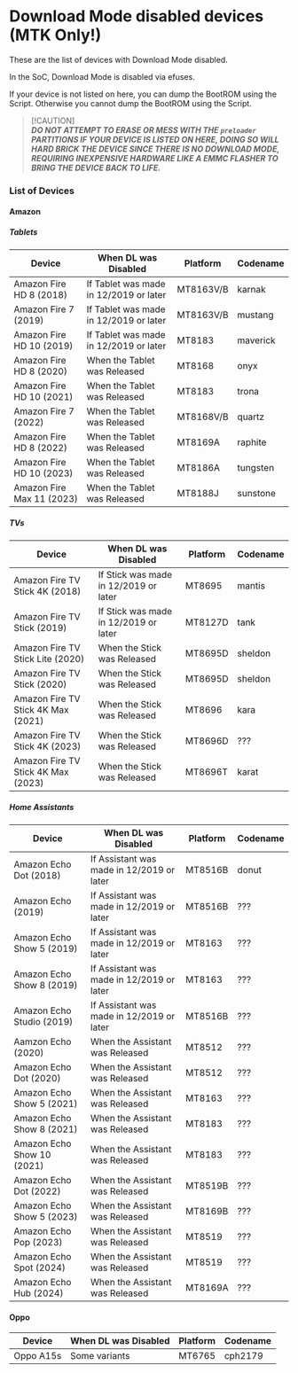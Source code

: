 # Download Mode disabled devices (MTK Only!)
These are the list of devices with Download Mode disabled.

In the SoC, Download Mode is disabled via efuses.

If your device is not listed on here, you can dump the BootROM using the Script. Otherwise you cannot dump the BootROM using the Script.

> [!CAUTION]\
> ***__DO NOT ATTEMPT TO ERASE OR MESS WITH THE `preloader` PARTITIONS IF YOUR DEVICE IS LISTED ON HERE, DOING SO WILL HARD BRICK THE DEVICE SINCE THERE IS NO DOWNLOAD MODE, REQUIRING INEXPENSIVE HARDWARE LIKE A EMMC FLASHER TO BRING THE DEVICE BACK TO LIFE.__***

### List of Devices
#### Amazon
##### Tablets
| Device | When DL was Disabled | Platform | Codename |
| ------------- | ------------- | ------------- | ------------- |
| Amazon Fire HD 8 (2018)  | If Tablet was made in 12/2019 or later | MT8163V/B | karnak |
| Amazon Fire 7 (2019)  | If Tablet was made in 12/2019 or later | MT8163V/B | mustang |
| Amazon Fire HD 10 (2019)  | If Tablet was made in 12/2019 or later | MT8183 | maverick |
| Amazon Fire HD 8 (2020) | When the Tablet was Released | MT8168 | onyx |
| Amazon Fire HD 10 (2021) | When the Tablet was Released | MT8183 | trona |
| Amazon Fire 7 (2022) | When the Tablet was Released | MT8168V/B | quartz |
| Amazon Fire HD 8 (2022) | When the Tablet was Released | MT8169A | raphite |
| Amazon Fire HD 10 (2023) | When the Tablet was Released | MT8186A | tungsten |
| Amazon Fire Max 11 (2023) | When the Tablet was Released | MT8188J | sunstone |
##### TVs
| Device | When DL was Disabled | Platform | Codename |
| ------------- | ------------- | ------------- | ------------- |
| Amazon Fire TV Stick 4K (2018)  | If Stick was made in 12/2019 or later | MT8695 | mantis |
| Amazon Fire TV Stick (2019) | If Stick was made in 12/2019 or later | MT8127D | tank |
| Amazon Fire TV Stick Lite (2020) | When the Stick was Released | MT8695D | sheldon |
| Amazon Fire TV Stick (2020) | When the Stick was Released | MT8695D | sheldon |
| Amazon Fire TV Stick 4K Max (2021) | When the Stick was Released | MT8696 | kara |
| Amazon Fire TV Stick 4K (2023) | When the Stick was Released | MT8696D | ??? |
| Amazon Fire TV Stick 4K Max (2023) | When the Stick was Released | MT8696T | karat |
##### Home Assistants
| Device | When DL was Disabled | Platform | Codename |
| ------------- | ------------- | ------------- | ------------- |
| Amazon Echo Dot (2018)  | If Assistant was made in 12/2019 or later | MT8516B | donut |
| Amazon Echo (2019) | If Assistant was made in 12/2019 or later | MT8516B | ??? |
| Amazon Echo Show 5 (2019) | If Assistant was made in 12/2019 or later | MT8163 | ??? |
| Amazon Echo Show 8 (2019) | If Assistant was made in 12/2019 or later | MT8163 | ??? |
| Amazon Echo Studio (2019) | If Assistant was made in 12/2019 or later | MT8516B | ??? |
| Aamzon Echo (2020) | When the Assistant was Released | MT8512 | ??? |
| Amazon Echo Dot (2020) | When the Assistant was Released | MT8512 | ??? |
| Amazon Echo Show 5 (2021) | When the Assistant was Released | MT8163 | ??? |
| Amazon Echo Show 8 (2021) | When the Assistant was Released | MT8183 | ??? |
| Amazon Echo Show 10 (2021) | When the Assistant was Released | MT8183 | ??? |
| Amazon Echo Dot (2022) | When the Assistant was Released | MT8519B | ??? |
| Amazon Echo Show 5 (2023) | When the Assistant was Released | MT8169B | ??? |
| Amazon Echo Pop (2023) | When the Assistant was Released | MT8519 | ??? |
| Amazon Echo Spot (2024) | When the Assistant was Released | MT8519 | ??? |
| Amazon Echo Hub (2024) | When the Assistant was Released | MT8169A | ??? |
#### Oppo
| Device | When DL was Disabled | Platform | Codename |
| ------------- | ------------- | ------------- | ------------- |
| Oppo A15s | Some variants | MT6765 | cph2179 |
